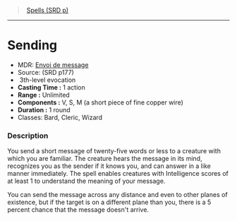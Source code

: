 ﻿---
!SpellItem
Name: Sending
AltName: '[Envoi de message](hd_spells_envoi_de_message.md)'
Type: evocation
Level: 3
CastingTime: 1 action
Range: Unlimited
Components: V, S, M (a short piece of fine copper wire)
Duration: 1 round
Classes: Bard, Cleric, Wizard
Family: SpellVO
Source: (SRD p177)
Id: spells_vo.md#sending
ParentLink: spells_vo.md#spells-srd-p
ParentName: Spells (SRD p)
NameLevel: 1
Attributes:
  Name: Sending
  Markdown: >+
    # <!--Name-->Sending<!--/Name-->


    - MDR: <!--AltName-->[Envoi de message](hd_spells_envoi_de_message.md)<!--/AltName-->

    - Source: <!--Source-->(SRD p177)<!--/Source-->

    -  <!--Level-->3<!--/Level-->th-level <!--Type-->evocation<!--/Type-->

    - **Casting Time :** <!--CastingTime-->1 action<!--/CastingTime-->

    - **Range :** <!--Range-->Unlimited<!--/Range-->

    - **Components :** <!--Components-->V, S, M (a short piece of fine copper wire)<!--/Components-->

    - **Duration :** <!--Duration-->1 round<!--/Duration-->

    - Classes: <!--Classes-->Bard, Cleric, Wizard<!--/Classes-->


    ### Description


    You send a short message of twenty-five words or less to a creature with which you are familiar. The creature hears the message in its mind, recognizes you as the sender if it knows you, and can answer in a like manner immediately. The spell enables creatures with Intelligence scores of at least 1 to understand the meaning of your message.


    You can send the message across any distance and even to other planes of existence, but if the target is on a different plane than you, there is a 5 percent chance that the message doesn't arrive.

  AltName: '[Envoi de message](hd_spells_envoi_de_message.md)'
  Source: (SRD p177)
  Level: 3
  Type: evocation
  CastingTime: 1 action
  Range: Unlimited
  Components: V, S, M (a short piece of fine copper wire)
  Duration: 1 round
  Classes: Bard, Cleric, Wizard
AttributesDictionary: >+
  Name: Sending

  Markdown: >+

    # <!--Name-->Sending<!--/Name-->





    - MDR: <!--AltName-->[Envoi de message](hd_spells_envoi_de_message.md)<!--/AltName-->



    - Source: <!--Source-->(SRD p177)<!--/Source-->



    -  <!--Level-->3<!--/Level-->th-level <!--Type-->evocation<!--/Type-->



    - **Casting Time :** <!--CastingTime-->1 action<!--/CastingTime-->



    - **Range :** <!--Range-->Unlimited<!--/Range-->



    - **Components :** <!--Components-->V, S, M (a short piece of fine copper wire)<!--/Components-->



    - **Duration :** <!--Duration-->1 round<!--/Duration-->



    - Classes: <!--Classes-->Bard, Cleric, Wizard<!--/Classes-->





    ### Description





    You send a short message of twenty-five words or less to a creature with which you are familiar. The creature hears the message in its mind, recognizes you as the sender if it knows you, and can answer in a like manner immediately. The spell enables creatures with Intelligence scores of at least 1 to understand the meaning of your message.





    You can send the message across any distance and even to other planes of existence, but if the target is on a different plane than you, there is a 5 percent chance that the message doesn't arrive.



  AltName: '[Envoi de message](hd_spells_envoi_de_message.md)'

  Source: (SRD p177)

  Level: 3

  Type: evocation

  CastingTime: 1 action

  Range: Unlimited

  Components: V, S, M (a short piece of fine copper wire)

  Duration: 1 round

  Classes: Bard, Cleric, Wizard

---
> [Spells (SRD p)](srd_spells.md)

---

# Sending

- MDR: [Envoi de message](hd_spells_envoi_de_message.md)
- Source: (SRD p177)
-  3th-level evocation
- **Casting Time :** 1 action
- **Range :** Unlimited
- **Components :** V, S, M (a short piece of fine copper wire)
- **Duration :** 1 round
- Classes: Bard, Cleric, Wizard

### Description

You send a short message of twenty-five words or less to a creature with which you are familiar. The creature hears the message in its mind, recognizes you as the sender if it knows you, and can answer in a like manner immediately. The spell enables creatures with Intelligence scores of at least 1 to understand the meaning of your message.

You can send the message across any distance and even to other planes of existence, but if the target is on a different plane than you, there is a 5 percent chance that the message doesn't arrive.

